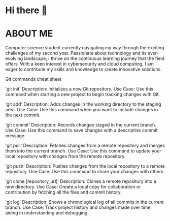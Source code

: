 # Hi there 👋


# ABOUT ME

Computer science student currently navigating my way through the exciting challenges of my second year. Passionate about technology and its ever-evolving landscape, I thrive on the continuous learning journey that the field offers. With a keen interest in cybersecurity and cloud computing, I am eager to contribute my skills and knowledge to create innovative solutions.


Git commands cheat sheet 

'git init'
Description: Initializes a new Git repository.
Use Case: Use this command when starting a new project to begin tracking changes with Git.

'git add'
Description: Adds changes in the working directory to the staging area.
Use Case: Use this command when you want to include changes in the next commit.

'git commit'
Description: Records changes staged in the current branch.
Use Case: Use this command to save changes with a descriptive commit message.

'git pull'
Description: Fetches changes from a remote repository and merges them into the current branch.
Use Case: Use this command to update your local repository with changes from the remote repository.

'git push'
Description: Pushes changes from the local repository to a remote repository.
Use Case: Use this command to share your changes with others.

'git clone [repository_url]'
Description: Clones a remote repository into a new directory.
Use Case: Create a local copy for collaboration or contribution by fetching all the files and commit history.

'git log'
Description: Shows a chronological log of all commits in the current branch.
Use Case: Track project history and changes made over time, aiding in understanding and debugging.
